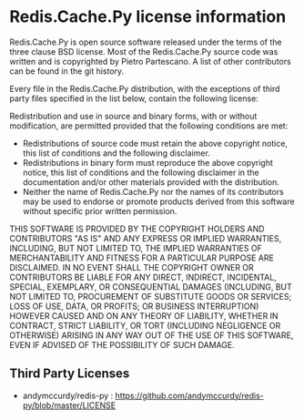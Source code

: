 Redis.Cache.Py license information
==================================

Redis.Cache.Py is open source software released under the terms of the three clause BSD license. Most of the Redis.Cache.Py source code was written and is copyrighted by Pietro Partescano. A list of other contributors can be found in the git history.

Every file in the Redis.Cache.Py distribution, with the exceptions of third party files specified in the list below, contain the following license:

Redistribution and use in source and binary forms, with or without modification, are permitted provided that the following conditions are met:

* Redistributions of source code must retain the above copyright notice, this list of conditions and the following disclaimer.
* Redistributions in binary form must reproduce the above copyright notice, this list of conditions and the following disclaimer in the documentation and/or other materials provided with the distribution.
* Neither the name of Redis.Cache.Py nor the names of its contributors may be used to endorse or promote products derived from this software without specific prior written permission.

THIS SOFTWARE IS PROVIDED BY THE COPYRIGHT HOLDERS AND CONTRIBUTORS "AS IS" AND ANY EXPRESS OR IMPLIED WARRANTIES, INCLUDING, BUT NOT LIMITED TO, THE IMPLIED WARRANTIES OF MERCHANTABILITY AND FITNESS FOR A PARTICULAR PURPOSE ARE DISCLAIMED. IN NO EVENT SHALL THE COPYRIGHT OWNER OR CONTRIBUTORS BE LIABLE FOR ANY DIRECT, INDIRECT, INCIDENTAL, SPECIAL, EXEMPLARY, OR CONSEQUENTIAL DAMAGES (INCLUDING, BUT NOT LIMITED TO, PROCUREMENT OF SUBSTITUTE GOODS OR SERVICES; LOSS OF USE, DATA, OR PROFITS; OR BUSINESS INTERRUPTION) HOWEVER CAUSED AND ON ANY THEORY OF LIABILITY, WHETHER IN CONTRACT, STRICT LIABILITY, OR TORT (INCLUDING NEGLIGENCE OR OTHERWISE) ARISING IN ANY WAY OUT OF THE USE OF THIS SOFTWARE, EVEN IF ADVISED OF THE POSSIBILITY OF SUCH DAMAGE.

Third Party Licenses
--------------------

* andymccurdy/redis-py : https://github.com/andymccurdy/redis-py/blob/master/LICENSE
